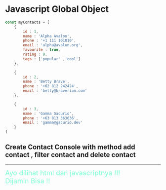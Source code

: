# Javascript Global Object


```javascript
const myContacts = [
    {
        id : 1,
        name : 'Alpha Avalon',
        phone : '+1 111 101010',
        email : 'alpha@avalon.org',
        favourite : true,
        rating : 9,
        tags : ['popular' ,'cool']
    },

    {
        id : 2,
        name : 'Betty Brave',
        phone : '+62 812 242424',
        email : 'betty@braverian.com'
    },

    {
        id : 3,
        name : 'Gamma Gacurio',
        phone : '+63 813 363636',
        email : 'gamma@gacurio.dev'
    }
]
``` 
 ## Create Contact Console with method add contact , filter contact and delete contact

 <hr>


<span style = "color : aquamarine; font-size : 22px; text-align: center;">
        Ayo dilihat html dan javascriptnya !!!
    <br>
        Dijamin Bisa !!
</span>